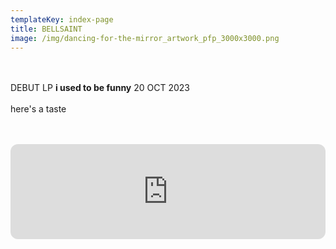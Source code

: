 ```yaml
---
templateKey: index-page
title: BELLSAINT
image: /img/dancing-for-the-mirror_artwork_pfp_3000x3000.png
---
```

<br><br>DEBUT LP **i used to be funny** 20 OCT 2023<br><br>here's a taste<br><br>

<br><iframe style="border-radius:12px" src="https://open.spotify.com/embed/album/57AgoXhWPiwZF3QEP386mY?utm_source=generator&theme=0" width="100%" height="152" frameBorder="0" allowfullscreen="" allow="autoplay; clipboard-write; encrypted-media; fullscreen; picture-in-picture" loading="lazy"></iframe><br><br>
